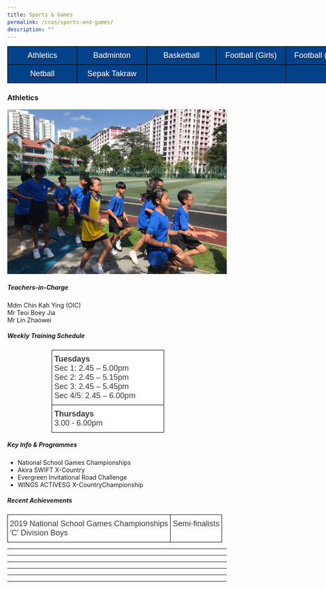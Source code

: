 ```yaml
---
title: Sports & Games
permalink: /ccas/sports-and-games/
description: ""
---
```

<style type="text/css">
.tg  {border-collapse:collapse;border-spacing:0;margin:0px auto;}
.tg td{border-color:black;border-style:solid;border-width:1px;font-family:Arial, sans-serif;font-size:14px;
  overflow:hidden;padding:10px 5px;word-break:normal;}
.tg th{border-color:black;border-style:solid;border-width:1px;font-family:Arial, sans-serif;font-size:14px;
  font-weight:normal;overflow:hidden;padding:10px 5px;word-break:normal;}
.tg .tg-fj82{background-color:#034289;color:#ffffff;font-size:18px;text-align:center;vertical-align:middle}
</style>
<table class="tg" style="undefined;table-layout: fixed; width: 800px">
<colgroup>
<col style="width: 160px">
<col style="width: 160px">
<col style="width: 160px">
<col style="width: 160px">
<col style="width: 160px">
</colgroup>
<tbody>
  <tr>
		<td class="tg-fj82"><a href="#1"><span style="color:#FFF;background-color:#034289">Athletics</span></a></td>
    <td class="tg-fj82"><a href="#2"><span style="color:#FFF;background-color:#034289">Badminton</span></a></td>
    <td class="tg-fj82"><a href="#3"><span style="color:#FFF;background-color:#034289">Basketball</span></a></td>
    <td class="tg-fj82"><a href="#4"><span style="color:#FFF;background-color:#034289">Football (Girls)</span></a></td>
    <td class="tg-fj82"><a href="#5"><span style="color:#FFF;background-color:#034289">Football (Boys)</span></a></td>
  </tr>
	<tr>
		<td class="tg-fj82"><a href="#6"><span style="color:#FFF;background-color:#034289">Netball</span></a></td>
    <td class="tg-fj82"><a href="#7"><span style="color:#FFF;background-color:#034289">Sepak Takraw</span></a></td>
    <td class="tg-fj82"></td>
    <td class="tg-fj82"></td>
    <td class="tg-fj82"></td>
  </tr>
</tbody>
</table>



<a id="1"></a>

### Athletics

![](/images/athletics.jpeg)

##### Teachers-in-Charge

Mdm Chin Kah Ying (OIC)  
Mr Teoi Boey Jia  
Mr Lin Zhaowei

##### Weekly Training Schedule

<style type="text/css">
.tg  {border-collapse:collapse;border-spacing:0;margin:0px auto;}
.tg td{border-color:black;border-style:solid;border-width:1px;font-family:Arial, sans-serif;font-size:14px;
  overflow:hidden;padding:10px 5px;word-break:normal;}
.tg th{border-color:black;border-style:solid;border-width:1px;font-family:Arial, sans-serif;font-size:14px;
  font-weight:normal;overflow:hidden;padding:10px 5px;word-break:normal;}
.tg .tg-ppvc{background-color:#FFF;color:#3A3A3A;font-size:18px;text-align:left;vertical-align:top}
</style>
<table class="tg" style="undefined;table-layout: fixed; width: 300px">
<colgroup>
<col style="width: 257px">
</colgroup>
<tbody>
  <tr>
    <td class="tg-ppvc"><span style="font-weight:bold;font-style:inherit">Tuesdays</span><br><span style="font-style:inherit">Sec 1: 2.45 – 5.00pm</span><br><span style="font-style:inherit">Sec 2: 2.45 – 5.15pm</span><br><span style="font-style:inherit">Sec 3: 2.45 – 5.45pm</span><br><span style="font-style:inherit">Sec 4/5: 2.45 – 6.00pm</span></td>
  </tr>
  <tr>
    <td class="tg-ppvc"><span style="font-weight:bold;font-style:inherit">Thursdays</span><br><span style="font-style:inherit">3.00 - 6.00pm</span></td>
  </tr>
</tbody>
</table>

##### Key Info & Programmes

*   National School Games Championships
*   Akira SWIFT X-Country
*   Evergreen Invitational Road Challenge
*   WINGS ACTIVESG X-CountryChampionship

##### Recent Achievements

<style type="text/css">
.tg  {border-collapse:collapse;border-spacing:0;margin:0px auto;}
.tg td{border-color:black;border-style:solid;border-width:1px;font-family:Arial, sans-serif;font-size:14px;
  overflow:hidden;padding:10px 5px;word-break:normal;}
.tg th{border-color:black;border-style:solid;border-width:1px;font-family:Arial, sans-serif;font-size:14px;
  font-weight:normal;overflow:hidden;padding:10px 5px;word-break:normal;}
.tg .tg-ppvc{background-color:#FFF;color:#3A3A3A;font-size:18px;text-align:left;vertical-align:top}
</style>
<table class="tg">
<tbody>
  <tr>
    <td class="tg-ppvc"><span style="font-weight:inherit;font-style:inherit">2019 National School Games Championships</span><br><span style="font-weight:inherit;font-style:inherit">'C' Division Boys</span></td>
    <td class="tg-ppvc"><span style="font-weight:inherit;font-style:inherit">Semi-finalists</span></td>
  </tr>
</tbody>
</table>


--------
<a id="2"></a>








--------
<a id="3"></a>











--------
<a id="4"></a>




--------
<a id="5"></a>





--------
<a id="6"></a>





--------
<a id="7"></a>